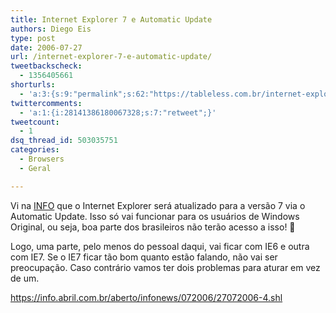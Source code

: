 ```yaml
---
title: Internet Explorer 7 e Automatic Update
authors: Diego Eis
type: post
date: 2006-07-27
url: /internet-explorer-7-e-automatic-update/
tweetbackscheck:
  - 1356405661
shorturls:
  - 'a:3:{s:9:"permalink";s:62:"https://tableless.com.br/internet-explorer-7-e-automatic-update";s:7:"tinyurl";s:26:"https://tinyurl.com/3mwpr9n";s:4:"isgd";s:19:"https://is.gd/KVcBrm";}'
twittercomments:
  - 'a:1:{i:28141386180067328;s:7:"retweet";}'
tweetcount:
  - 1
dsq_thread_id: 503035751
categories:
  - Browsers
  - Geral

---
```

Vi na [INFO][1] que o Internet Explorer será atualizado para a versão 7 via o Automatic Update. Isso só vai funcionar para os usuários de Windows Original, ou seja, boa parte dos brasileiros não terão acesso a isso! 🙁
  
Logo, uma parte, pelo menos do pessoal daqui, vai ficar com IE6 e outra com IE7. Se o IE7 ficar tão bom quanto estão falando, não vai ser preocupação. Caso contrário vamos ter dois problemas para aturar em vez de um.

<https://info.abril.com.br/aberto/infonews/072006/27072006-4.shl>

 [1]: https://info.abril.com.br/aberto/infonews/072006/27072006-4.shl